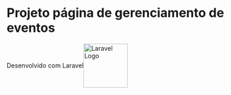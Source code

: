 <h1>Projeto página de gerenciamento de eventos</h1>
<span style='display:flex;align-items:center;'>Desenvolvido com Laravel 
    <img src="https://raw.githubusercontent.com/laravel/art/master/logo-lockup/5%20SVG/2%20CMYK/1%20Full%20Color/laravel-logolockup-cmyk-red.svg" width="100" alt="Laravel Logo">
<span>
  


